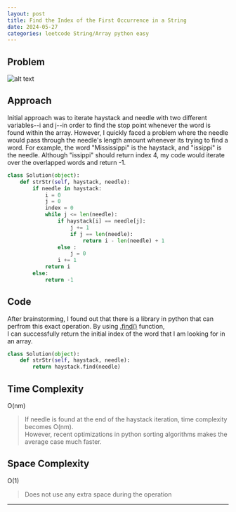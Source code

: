 ```yaml
---
layout: post
title: Find the Index of the First Occurrence in a String
date: 2024-05-27
categories: leetcode String/Array python easy
---
```


## Problem
![alt text](/blog/public/img/haystack.png)

## Approach
Initial approach was to iterate haystack and needle with two different variables--i and j--in order to find the stop point whenever the word is found within the array. However, I quickly faced a problem where the needle would pass through the needle's length amount whenever its trying to find a word. For example, the word "Mississippi" is the haystack, and "issippi" is the needle. Although "issippi" should return index 4, my code would iterate over the overlapped words and return -1.

```python
class Solution(object):
    def strStr(self, haystack, needle):
        if needle in haystack:
            i = 0
            j = 0
            index = 0
            while j <= len(needle):
                if haystack[i] == needle[j]:
                    j += 1
                    if j == len(needle):
                        return i - len(needle) + 1
                else :
                    j = 0
                i += 1
            return i
        else:
            return -1
```
## Code
After brainstorming, I found out that there is a library in python that can perfrom this exact operation. By using <a href="https://docs.python.org/3/library/stdtypes.html  " target="_blank">.find()</a> function,  
I can successfully return the initial index of the word that I am looking for in an array.

```python
class Solution(object):
    def strStr(self, haystack, needle):
        return haystack.find(needle)
```

## Time Complexity
O(nm)
> If needle is found at the end of the haystack iteration, time complexity becomes O(nm).  
However, recent optimizations in python sorting  algorithms makes the average case much faster.

## Space Complexity
O(1)
> Does not use any extra space during the operation

---
